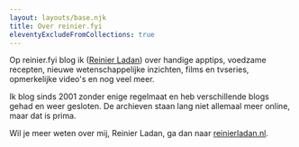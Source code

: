 ```yaml
---
layout: layouts/base.njk
title: Over reinier.fyi
eleventyExcludeFromCollections: true
---
```


Op reinier.fyi blog ik ([Reinier Ladan](https://reinierladan.nl)) over handige apptips, voedzame recepten, nieuwe wetenschappelijke inzichten, films en tvseries, opmerkelijke video's en nog veel meer.

Ik blog sinds 2001 zonder enige regelmaat en heb verschillende blogs gehad en weer gesloten. De archieven staan lang niet allemaal meer online, maar dat is prima.

Wil je meer weten over mij, Reinier Ladan, ga dan naar [reinierladan.nl](https://reinierladan.nl).
